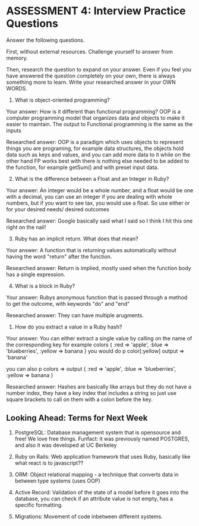 # ASSESSMENT 4: Interview Practice Questions

Answer the following questions.

First, without external resources. Challenge yourself to answer from memory.

Then, research the question to expand on your answer. Even if you feel you have answered the question completely on your own, there is always something more to learn. Write your researched answer in your OWN WORDS.

1. What is object-oriented programming? 

Your answer: How is it different than functional programming? OOP is a computer programming model that organizes data and objects to make it easier to maintain. The output to Functional programming is the same as the inputs

Researched answer: OOP is a paradigm which uses objects to represent things you are programing, for example data structures, the objects hold data such as keys and values, and you can add more data to it while on the other hand FP works best with there is nothing else needed to be added to the function, for example getSum() and with preset input data.

2. What is the difference between a Float and an Integer in Ruby?

Your answer: An integer would be a whole number, and a float would be one with a decimal, you can use an integer if you are dealing with whole numbers, but if you want to see tax, you would use a float. So use either or for your desired needs/ desired outcomes

Researched answer: Google basically said what I said so I think I hit this one right on the nail!

3. Ruby has an implicit return. What does that mean? 

Your answer: A function that is returning values automatically without having the word "return" after the function.

Researched answer: Return is implied, mostly used when the function body has a single expression.

4. What is a block in Ruby? 

Your answer: Rubys anonymous function that is passed through a method to get the outcome, with keywords "do" and "end"

Researched answer: They can have multiple arugments.

1. How do you extract a value in a Ruby hash?

Your answer: You can either extract a single value by calling on the name of the corresponding key for example colors  { :red => 'apple', :blue => 'blueberries', :yellow => banana }
you would do p color[:yellow] output => 'banana'

you can also p colors => output { :red => 'apple', :blue => 'blueberries', :yellow => banana }

Researched answer: Hashes are basically like arrays but they do not have a number index, they have a key index that includes a string so just use square brackets to call on them with a colon before the key.

## Looking Ahead: Terms for Next Week

1. PostgreSQL: Database management system that is opensource and free! We love free things. Funfact: it was previously named POSTGRES, and also it was developed at UC Berkeley

2. Ruby on Rails: Web application framework that uses Ruby, basically like what react is to javascript??

3. ORM: Object relational mapping - a technique that converts data in between type systems (uses OOP)

4. Active Record: Validation of the state of a model before it goes into the database, you can check if an attribute value is not empty, has a specific formatting.

5. Migrations: Movement of code inbetween different systems. 

